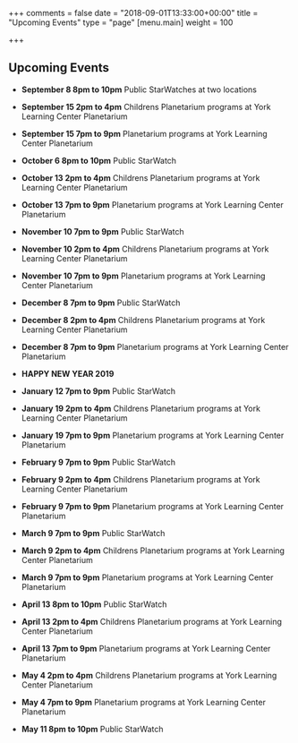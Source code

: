 +++
comments = false
date = "2018-09-01T13:33:00+00:00"
title = "Upcoming Events"
type = "page"
[menu.main]
weight = 100

+++

## Upcoming Events
* **September 8 8pm to 10pm** Public StarWatches at two locations

* **September 15 2pm to 4pm** Childrens Planetarium programs at York Learning Center Planetarium

* **September 15 7pm to 9pm** Planetarium programs at York Learning Center Planetarium

* **October 6 8pm to 10pm** Public StarWatch

* **October 13 2pm to 4pm** Childrens Planetarium programs at York Learning Center Planetarium

* **October 13 7pm to 9pm** Planetarium programs at York Learning Center Planetarium

* **November 10 7pm to 9pm** Public StarWatch

* **November 10 2pm to 4pm** Childrens Planetarium programs at York Learning Center Planetarium

* **November 10 7pm to 9pm** Planetarium programs at York Learning Center Planetarium

* **December 8 7pm to 9pm** Public StarWatch

* **December 8 2pm to 4pm** Childrens Planetarium programs at York Learning Center Planetarium

* **December 8 7pm to 9pm** Planetarium programs at York Learning Center Planetarium

* **HAPPY NEW YEAR 2019**

* **January 12 7pm to 9pm** Public StarWatch

* **January 19 2pm to 4pm** Childrens Planetarium programs at York Learning Center Planetarium

* **January 19 7pm to 9pm** Planetarium programs at York Learning Center Planetarium

* **February 9 7pm to 9pm** Public StarWatch

* **February 9 2pm to 4pm** Childrens Planetarium programs at York Learning Center Planetarium

* **February 9 7pm to 9pm** Planetarium programs at York Learning Center Planetarium

* **March 9 7pm to 9pm** Public StarWatch

* **March 9 2pm to 4pm** Childrens Planetarium programs at York Learning Center Planetarium

* **March 9 7pm to 9pm** Planetarium programs at York Learning Center Planetarium

* **April 13 8pm to 10pm** Public StarWatch

* **April 13 2pm to 4pm** Childrens Planetarium programs at York Learning Center Planetarium

* **April 13 7pm to 9pm** Planetarium programs at York Learning Center Planetarium

* **May 4 2pm to 4pm** Childrens Planetarium programs at York Learning Center Planetarium

* **May 4 7pm to 9pm** Planetarium programs at York Learning Center Planetarium

* **May 11 8pm to 10pm** Public StarWatch
